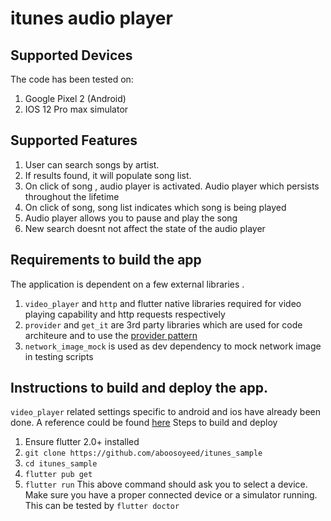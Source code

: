 # itunes audio player


## Supported Devices

The code has been tested on:
1. Google Pixel 2 (Android)
2. IOS 12 Pro max simulator

## Supported Features
1. User can search songs by artist.
2. If results found, it will populate song list.
3. On click of song , audio player is activated. Audio player which persists throughout the lifetime
4. On click of song, song list indicates which song is being played
4. Audio player allows you to pause and play the song
5. New search doesnt not affect the state of the audio player


## Requirements to build the app
The application is dependent on a few external libraries .
1. `video_player` and `http` and flutter native libraries required for video playing capability and http requests respectively
2. `provider` and `get_it` are 3rd party libraries which are used for code architeure and to use the [provider pattern](https://flutter.dev/docs/development/data-and-backend/state-mgmt/simple)
3. `network_image_mock` is used as dev dependency to mock network image in testing scripts

## Instructions to build and deploy the app.
 `video_player` related settings specific to android and ios have already been done. A reference could be found [here](https://pub.dev/packages/video_player#installation)
Steps to build and deploy
1. Ensure flutter 2.0+ installed 
2. `git clone https://github.com/aboosoyeed/itunes_sample`
2. `cd itunes_sample`
3. `flutter pub get`
4. `flutter run`
   This above command should ask you to select a device. Make sure you have a proper connected device or a simulator running. This can be tested by `flutter doctor`   
